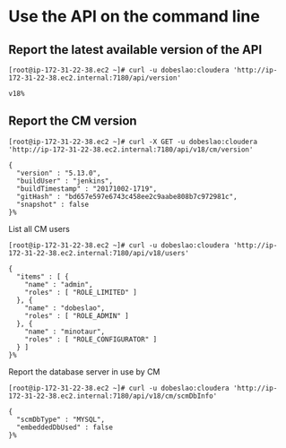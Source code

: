 # Use the API on the command line

## Report the latest available version of the API

```
[root@ip-172-31-22-38.ec2 ~]# curl -u dobeslao:cloudera 'http://ip-172-31-22-38.ec2.internal:7180/api/version'
```

```
v18%
```

## Report the CM version

```
[root@ip-172-31-22-38.ec2 ~]# curl -X GET -u dobeslao:cloudera 'http://ip-172-31-22-38.ec2.internal:7180/api/v18/cm/version'
```

```
{
  "version" : "5.13.0",
  "buildUser" : "jenkins",
  "buildTimestamp" : "20171002-1719",
  "gitHash" : "bd657e597e6743c458ee2c9aabe808b7c972981c",
  "snapshot" : false
}%
```

List all CM users

```
[root@ip-172-31-22-38.ec2 ~]# curl -u dobeslao:cloudera 'http://ip-172-31-22-38.ec2.internal:7180/api/v18/users'
```

```
{
  "items" : [ {
    "name" : "admin",
    "roles" : [ "ROLE_LIMITED" ]
  }, {
    "name" : "dobeslao",
    "roles" : [ "ROLE_ADMIN" ]
  }, {
    "name" : "minotaur",
    "roles" : [ "ROLE_CONFIGURATOR" ]
  } ]
}%  
```

Report the database server in use by CM

```
[root@ip-172-31-22-38.ec2 ~]# curl -u dobeslao:cloudera 'http://ip-172-31-22-38.ec2.internal:7180/api/v18/cm/scmDbInfo'
```

```
{
  "scmDbType" : "MYSQL",
  "embeddedDbUsed" : false
}%
```

